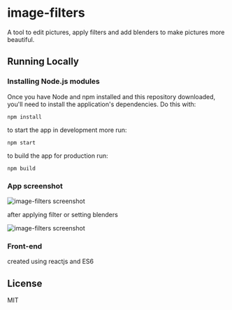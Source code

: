 # image-filters
A tool to edit pictures, apply filters and add blenders to make pictures more
beautiful.

## Running Locally

### Installing Node.js modules

Once you have Node and npm installed and this repository downloaded, you'll need
to install the application's dependencies. Do this with:

    npm install

to start the app in development more run:

    npm start

to build the app for production run:

    npm build

### App screenshot

![image-filters screenshot](https://github.com/shutsugan/zimage/blob/master/blender.png)

after applying filter or setting blenders

![image-filters screenshot](https://github.com/shutsugan/zimage/blob/master/blended.png)

### Front-end

created using reactjs and ES6

## License

MIT
